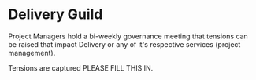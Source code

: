 # Delivery Guild

Project Managers hold a bi-weekly governance meeting that tensions can be raised that impact Delivery or 
any of it's respective services (project management).

Tensions are captured PLEASE FILL THIS IN.